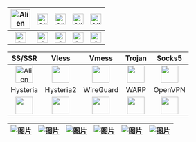 
| <div  align="center"><img src="https://flowershow.youzhidanbairu.cloudns.biz/assets/img/Android-Emblem.png" alt="Alien Monster" width="45" height="auto" /></div> | <div align="center"><img src="https://flowershow.youzhidanbairu.cloudns.biz/assets/img/ne6ukkej06t71.png" alt="Alien Monster" width="25" height="25" /></div>       | <div align="center"><img src="https://flowershow.youzhidanbairu.cloudns.biz/assets/img/Apple%20Store.png" alt="Alien Monster" width="25" height="25" /></div>       | <div align="center"><img src="https://flowershow.youzhidanbairu.cloudns.biz/assets/img/Finder_Icon_macOS_Big_Sur.png" alt="Alien Monster" width="25" height="25" /></div> | <div align="center"><img src="https://flowershow.youzhidanbairu.cloudns.biz/assets/img/OS-Linux-icon.png" alt="Alien Monster" width="25" height="25" /></div>       |
| ------------------------------------------------------------------------------------------------------------------------------------------------- | --------------------------------------------------------------------------------------------------------------------------------------------------- | --------------------------------------------------------------------------------------------------------------------------------------------------- | --------------------------------------------------------------------------------------------------------------------------------------------------------- | --------------------------------------------------------------------------------------------------------------------------------------------------- |
| <div align="center"><img src="https://flowershow.youzhidanbairu.cloudns.biz/assets/img/202408280001544.png" alt="Cross Mark" width="25" height="25" /></div>      | <div align="center"><img src="https://flowershow.youzhidanbairu.cloudns.biz/assets/img/202408272354484.png" alt="Check Mark Button" width="25" height="25" /></div> | <div align="center"><img src="https://flowershow.youzhidanbairu.cloudns.biz/assets/img/202408272354484.png" alt="Check Mark Button" width="25" height="25" /></div> | <div align="center"><img src="https://flowershow.youzhidanbairu.cloudns.biz/assets/img/202408280001544.png" alt="Cross Mark" width="25" height="25" /></div>              | <div align="center"><img src="https://flowershow.youzhidanbairu.cloudns.biz/assets/img/202408272354484.png" alt="Check Mark Button" width="25" height="25" /></div> |

|                                                                 SS/SSR                                                                 |                                                             Vless                                                             |                                                               Vmess                                                               |                                                                         Trojan                                                                         |                                                                          Socks5                                                                          |
| :------------------------------------------------------------------------------------------------------------------------------------: | :---------------------------------------------------------------------------------------------------------------------------: | :-------------------------------------------------------------------------------------------------------------------------------: | :----------------------------------------------------------------------------------------------------------------------------------------------------: | :------------------------------------------------------------------------------------------------------------------------------------------------------: |
| <div align="center"><img src="https://flowershow.youzhidanbairu.cloudns.biz/assets/img/icon.png" alt="Alien Monster" width="40" height="auto" /></div> |      <div align="center"><img src="https://flowershow.youzhidanbairu.cloudns.biz/assets/img/v2ray.png" width="40" height="auto" /></div>      |        <div align="center"><img src="https://flowershow.youzhidanbairu.cloudns.biz/assets/img/v2ray.png" width="40" height="auto" /></div>        |                 <div align="center"><img src="https://flowershow.youzhidanbairu.cloudns.biz/assets/img/trojan1.png" width="40" height="auto" /></div>                  | <div align="center"><img src="https://flowershow.youzhidanbairu.cloudns.biz/assets/img/main-qimg-53f9520c7e46e34bca6f92531f3ca788.png" width="40" height="auto" /></div> |
|                                                                Hysteria                                                                |                                                           Hysteria2                                                           |                                                             WireGuard                                                             |                                                                          WARP                                                                          |                                                                         OpenVPN                                                                          |
|     <div align="center"><img src="https://flowershow.youzhidanbairu.cloudns.biz/assets/img/202408261901034.png" width="40" height="auto" /></div>      | <div align="center"><img src="https://flowershow.youzhidanbairu.cloudns.biz/assets/img/202408261904919.png" width="40" height="auto" /></div> | <div align="center"><img src="https://flowershow.youzhidanbairu.cloudns.biz/assets/img/wireguard.1024x1024.png" width="40" height="auto" /></div> | <div align="center"><img src="https://flowershow.youzhidanbairu.cloudns.biz/assets/img/7b947c6899340005d1a6747fd4e9b67b6848c1b9.png" width="40" height="auto" /></div> |            <div align="center"><img src="https://flowershow.youzhidanbairu.cloudns.biz/assets/img/%E4%B8%8B%E8%BD%BD1.png" width="40" height="auto" /></div>             |

| <a href="www.baidu.com" > <img src="https://flowershow.youzhidanbairu.cloudns.biz/assets/img/f959f77abb5efafdb3b3b.png" alt="图片" class=" w-100 h-auto transition-transform duration-300 hover:scale-110"/> </a> | <a href="www.baidu.com" target="_blank"> <img src="https://flowershow.youzhidanbairu.cloudns.biz/assets/img/%E6%A0%87%E9%A2%98-1.png" alt="图片" class=" w-100 h-auto transition-transform duration-300 hover:scale-110"/> </a> | <a href="www.baidu.com" target="_blank"> <img src="https://flowershow.youzhidanbairu.cloudns.biz/assets/img/get-it-on-github.png" alt="图片" class=" w-100 h-auto transition-transform duration-300 hover:scale-110"/> </a> | <a href="www.baidu.com" target="_blank"> <img src="https://flowershow.youzhidanbairu.cloudns.biz/assets/img/%E2%80%94Pngtree%E2%80%94downoad%20button%20green%20vector%20image_9037100.png" alt="图片" class=" w-100 h-auto transition-transform duration-300 hover:scale-110"/> </a> | <a href="www.baidu.com" target="_blank"> <img src="https://flowershow.youzhidanbairu.cloudns.biz/assets/img/GetitfromtheMicrosoft%20Store%20.png" alt="图片" class=" w-100 h-auto transition-transform duration-300 hover:scale-110"/> </a> | <a href="www.baidu.com" target="_blank"> <img src="https://flowershow.youzhidanbairu.cloudns.biz/assets/img/68747470733a2f2f6664726f69642e6769746c61622e696f2f617274776f726b2f62616467652f6765742d69742d6f6e2e706e67.png" alt="图片" class=" w-100 h-auto transition-transform duration-300 hover:scale-110"/> </a> |
| ----------------------------------------------------------------------------------------------------------------------------------------------------------------------------------------------- | ------------------------------------------------------------------------------------------------------------------------------------------------------------------------------------------------------------- | --------------------------------------------------------------------------------------------------------------------------------------------------------------------------------------------------------- | ------------------------------------------------------------------------------------------------------------------------------------------------------------------------------------------------------------------------------------------------------------------- | ------------------------------------------------------------------------------------------------------------------------------------------------------------------------------------------------------------------------- | ------------------------------------------------------------------------------------------------------------------------------------------------------------------------------------------------------------------------------------------------------------------------------------------------- |







